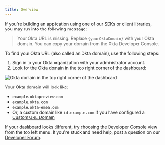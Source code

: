 ```yaml
---
title: Overview
---
```


If you're building an application using one of our SDKs or client libraries, you may run into the following message:

> Your Okta URL is missing. Replace `{yourOktaDomain}` with your Okta domain. You can copy your domain from the Okta Developer Console.

To find your Okta URL (also called an Okta domain), use the following steps:

1. Sign in to your Okta organization with your administrator account.
2. Look for the Okta domain in the top right corner of the dashboard:

![Okta domain in the top right corner of the dashboard](/img/okta-domain.png "Okta domain in the top right corner of the dashboard")

Your Okta domain will look like:

* `example.oktapreview.com`
* `example.okta.com`
* `example.okta-emea.com`
* Or, a custom domain like `id.example.com` if you have configured a [Custom URL Domain](https://help.okta.com/en/prod/Content/Topics/Settings/custom-url-domain.htm?cshid=ext_custom_url_domain)

If your dashboard looks different, try choosing the Developer Console view from the top left menu. If you're stuck and need help, post a question on our [Developer Forum](https://devforum.okta.com).
